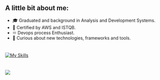 ## A little bit about me:
         
- :mortar_board: Graduated and background in Analysis and Development Systems.
- 🤖 Certified by AWS and ISTQB.
- ♾️ Devops process Enthusiast. 
- 👾 Curious about new technologies, frameworks and tools.


#

[![My Skills](https://skillicons.dev/icons?i=nodejs,ts,jest,aws,mysql,docker)](https://skillicons.dev)

#

<div>
 <a href="https://www.linkedin.com/in/alex-alexandre-alves-7b7a75185/" target="_blank"><img src="https://img.shields.io/badge/-LinkedIn-%230077B5?style=for-the-badge&logo=linkedin&logoColor=white" target="_blank"></a> 
</div>         

</div>
